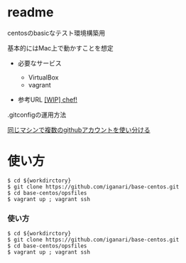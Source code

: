 # readme

centosのbasicなテスト環境構築用

基本的にはMac上で動かすことを想定


+ 必要なサービス
    + VirtualBox
    + vagrant



+ 参考URL
[[WIP] chef!](http://qiita.com/drafts/462ba83face0a3ab8352)




.gitconfigの運用方法

[同じマシンで複数のgithubアカウントを使い分ける](http://qiita.com/strsk/items/96987bfc98e3f92fe6fb)


# 使い方

```
$ cd ${workdirctory}
$ git clone https://github.com/iganari/base-centos.git
$ cd base-centos/opsfiles
$ vagrant up ; vagrant ssh
```



### 使い方


```
$ cd ${workdirctory}
$ git clone https://github.com/iganari/base-centos.git
$ cd base-centos/opsfiles
$ vagrant up ; vagrant ssh
```
